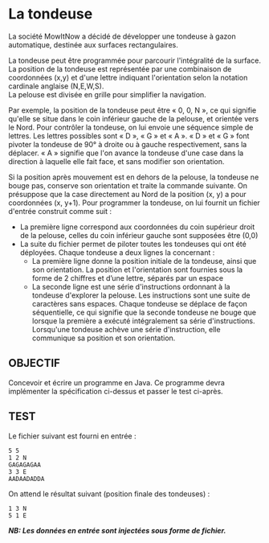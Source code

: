 # La tondeuse

La société MowItNow a décidé de développer une tondeuse à gazon automatique,
destinée aux surfaces rectangulaires. <br>

La tondeuse peut être programmée pour parcourir l'intégralité de la surface. La
position de la tondeuse est représentée par une combinaison de coordonnées (x,y)
et d'une lettre indiquant l'orientation selon la notation cardinale anglaise (N,E,W,S). <br>
La pelouse est divisée en grille pour simplifier la navigation. <br>

Par exemple, la position de la tondeuse peut être « 0, 0, N », ce qui signifie qu'elle
se situe dans le coin inférieur gauche de la pelouse, et orientée vers le Nord.
Pour contrôler la tondeuse, on lui envoie une séquence simple de lettres. Les lettres
possibles sont « D », « G » et « A ». « D » et « G » font pivoter la tondeuse de 90° à
droite ou à gauche respectivement, sans la déplacer. « A » signifie que l'on avance
la tondeuse d'une case dans la direction à laquelle elle fait face, et sans modifier
son orientation.<br>

Si la position après mouvement est en dehors de la pelouse, la tondeuse ne bouge
pas, conserve son orientation et traite la commande suivante.
On présuppose que la case directement au Nord de la position (x, y) a pour
coordonnées (x, y+1).
Pour programmer la tondeuse, on lui fournit un fichier d'entrée construit comme
suit : <br>
- La première ligne correspond aux coordonnées du coin supérieur droit de la
pelouse, celles du coin inférieur gauche sont supposées être (0,0) <br>
- La suite du fichier permet de piloter toutes les tondeuses qui ont été
déployées. Chaque tondeuse a deux lignes la concernant : <br>
    * La première ligne donne la position initiale de la tondeuse, ainsi que
son orientation. La position et l'orientation sont fournies sous la forme
de 2 chiffres et d’une lettre, séparés par un espace
    * La seconde ligne est une série d'instructions ordonnant à la tondeuse
d'explorer la pelouse. Les instructions sont une suite de caractères sans
espaces.
Chaque tondeuse se déplace de façon séquentielle, ce qui signifie que la seconde
tondeuse ne bouge que lorsque la première a exécuté intégralement sa série
d'instructions.
Lorsqu'une tondeuse achève une série d'instruction, elle communique sa position
et son orientation.
## OBJECTIF
Concevoir et écrire un programme en Java. Ce programme devra implémenter la
spécification ci-dessus et passer le test ci-après.
## TEST
Le fichier suivant est fourni en entrée : <br>
```
5 5
1 2 N
GAGAGAGAA
3 3 E
AADAADADDA
```
On attend le résultat suivant (position finale des tondeuses) : <br>
```
1 3 N
5 1 E
```
___NB: Les données en entrée sont injectées sous forme de fichier.___
